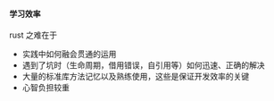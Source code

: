 
#### 学习效率

rust 之难在于

* 实践中如何融会贯通的运用
* 遇到了坑时（生命周期，借用错误，自引用等）如何迅速、正确的解决
* 大量的标准库方法记忆以及熟练使用，这些是保证开发效率的关键
* 心智负担较重 



